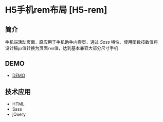 # H5手机rem布局 [H5-rem]

## 简介

手机端活动页面，原应用于手机助手内嵌页，通过 *Sass* 特性，使用函数按数值将设计稿`px`值转换为页面`rem`值，达到基本兼容大部分尺寸手机

## DEMO

- [DEMO](https://fia.github.io/H5-rem/)

## 技术应用

- HTML
- Sass
- jQuery